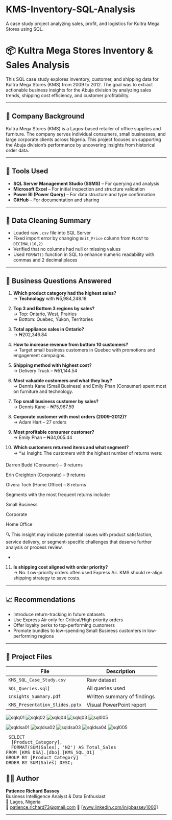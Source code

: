 # KMS-Inventory-SQL-Analysis
A case study project analyzing sales, profit, and logistics for Kultra Mega Stores using SQL.
# 📦 Kultra Mega Stores Inventory & Sales Analysis

This SQL case study explores inventory, customer, and shipping data for Kultra Mega Stores (KMS) from 2009 to 2012. The goal was to extract actionable business insights for the Abuja division by analyzing sales trends, shipping cost efficiency, and customer profitability.

---

## 🏢 Company Background

Kultra Mega Stores (KMS) is a Lagos-based retailer of office supplies and furniture. The company serves individual consumers, small businesses, and large corporate clients across Nigeria. This project focuses on supporting the Abuja division’s performance by uncovering insights from historical order data.

---

## 🧰 Tools Used

- **SQL Server Management Studio (SSMS)** – For querying and analysis  
- **Microsoft Excel** – For initial inspection and structure validation  
- **Power BI (Power Query)** – For data structure and type confirmation  
- **GitHub** – For documentation and sharing  

---

## 🧹 Data Cleaning Summary

- Loaded raw `.csv` file into SQL Server  
- Fixed import error by changing `Unit_Price` column from `FLOAT` to `DECIMAL(10,2)`  
- Verified that no columns had null or missing values  
- Used `FORMAT()` function in SQL to enhance numeric readability with commas and 2 decimal places

---

## 🧠 Business Questions Answered

1. **Which product category had the highest sales?**  
   → **Technology** with ₦5,984,248.18

2. **Top 3 and Bottom 3 regions by sales?**  
   → Top: Ontario, West, Prairies  
   → Bottom: Quebec, Yukon, Territories

3. **Total appliance sales in Ontario?**  
   → ₦202,346.84

4. **How to increase revenue from bottom 10 customers?**  
   → Target small business customers in Quebec with promotions and engagement campaigns.

5. **Shipping method with highest cost?**  
   → Delivery Truck – ₦51,144.54

6. **Most valuable customers and what they buy?**  
   → Dennis Kane (Small Business) and Emily Phan (Consumer) spent most on furniture and technology.

7. **Top small business customer by sales?**  
   → Dennis Kane – ₦75,967.59

8. **Corporate customer with most orders (2009–2012)?**  
   → Adam Hart – 27 orders

9. **Most profitable consumer customer?**  
   → Emily Phan – ₦34,005.44

10. **Which customers returned items and what segment?**  
   → *📊 Insight:
The customers with the highest number of returns were:

Darren Budd (Consumer) – 9 returns

Erin Creighton (Corporate) – 9 returns

Olvera Toch (Home Office) – 8 returns

Segments with the most frequent returns include:

Small Business

Corporate

Home Office

🔍 This insight may indicate potential issues with product satisfaction, service delivery, or segment-specific challenges that deserve further analysis or process review.

*

11. **Is shipping cost aligned with order priority?**  
   → No. Low-priority orders often used Express Air. KMS should re-align shipping strategy to save costs.

---

## 📈 Recommendations

- Introduce return-tracking in future datasets  
- Use Express Air only for Critical/High priority orders  
- Offer loyalty perks to top-performing customers  
- Promote bundles to low-spending Small Business customers in low-performing regions

---

## 📂 Project Files

| File | Description |
|------|-------------|
| `KMS_SQL_Case_Study.csv` | Raw dataset |
| `SQL_Queries.sql`) | All queries used |
| `Insights_Summary.pdf` | Written summary of findings |
| `KMS_Presentation_Slides.pptx` | Visual PowerPoint report |





![sqlq01](https://github.com/user-attachments/assets/162875e3-2cd8-44ee-966d-ea060c6adff8)
![sqlq02](https://github.com/user-attachments/assets/1cdb2653-0a5f-41b5-9f72-4e5c12594e3a)
![sqlq04](https://github.com/user-attachments/assets/fd68df55-4f4c-47d3-ae6f-bba0782f574e)
![sqlq03](https://github.com/user-attachments/assets/9ef38a5f-cd12-49f6-ab76-93846889bf64)
![sql005](https://github.com/user-attachments/assets/dcf3d0ed-f797-4e3b-8a53-252343eb0c4d)

![sqldsa01](https://github.com/user-attachments/assets/3f7a86a4-5e76-4093-b2bc-6eddb83eb712)
![sqldsa02](https://github.com/user-attachments/assets/247ebec7-422f-4c5c-bdfb-fbaf4434479c)
![sqldsa03](https://github.com/user-attachments/assets/c5f9bbd5-de17-41c1-83f2-a0fdb6a7fef0)
![sqldsa04](https://github.com/user-attachments/assets/d298233f-b8d7-4edb-b1c8-b7c4b4570f81)
![sql005](https://github.com/user-attachments/assets/246968db-4052-41a3-ac59-37b94fbd9a53)

<pre> SELECT 
  [Product_Category],
  FORMAT(SUM(Sales), 'N2') AS Total_Sales
FROM [KMS DSA].[dbo].[KMS_SQL_O1]
GROUP BY [Product_Category]
ORDER BY SUM(Sales) DESC;
</pre>
## 👩‍💻 Author

**Patience Richard Bassey**  
Business Intelligence Analyst & Data Enthusiast  
📍 Lagos, Nigeria  
📧 patience.richard73@gmail.com 
📎 [www.linkedin.com/in/pbassey1000]

---


